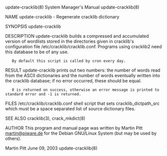 update-cracklib(8)                                                                         System Manager's Manual                                                                         update-cracklib(8)

NAME
       update-cracklib - Regenerate cracklib dictionary

SYNOPSIS
       update-cracklib

DESCRIPTION
       update-cracklib  builds  a compressed and accumulated version of wordlists stored in the directories given in cracklib's configuration file /etc/cracklib/cracklib.conf. Programs using cracklib2 need
       this database to be of any use.

       By default this script is called by cron every day.

RESULT
       update-cracklib prints out two numbers: the number of words read from the ASCII dictionaries and the number of words eventually written into the cracklib database; if no error occurred, these should
       be equal.

       0 is returned on success, otherwise an error message is printed to standard error and -1 is returned.

FILES
       /etc/cracklib/cracklib.conf
              shell script that sets cracklib_dictpath_src which must be a space separated list of source dictionary files.

SEE ALSO
       cracklib(3), crack_mkdict(8)

AUTHOR
       This program and manual page was written by Martin Pitt <martin@piware.de> for the Debian GNU/Linux System (but may be used by others).

Martin Pitt                                                                                     June 09, 2003                                                                              update-cracklib(8)
